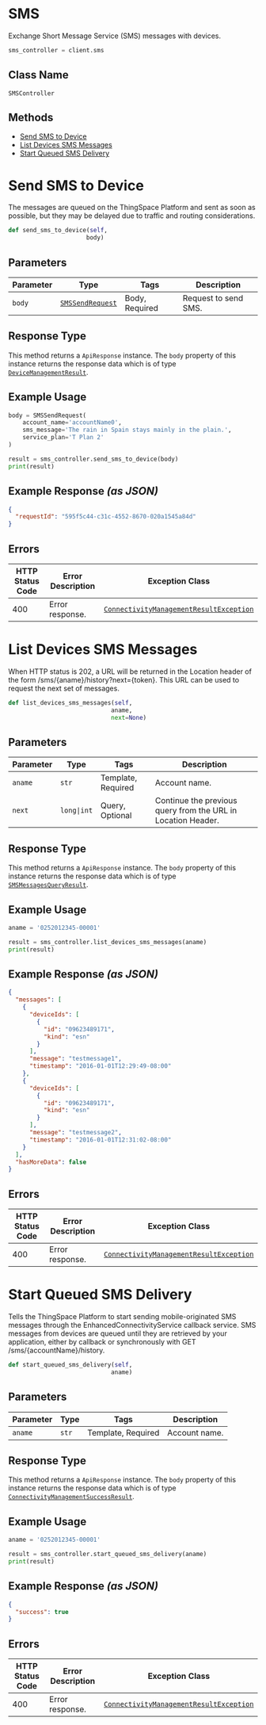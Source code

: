 # SMS

Exchange Short Message Service (SMS) messages with devices.

```python
sms_controller = client.sms
```

## Class Name

`SMSController`

## Methods

* [Send SMS to Device](../../doc/controllers/sms.md#send-sms-to-device)
* [List Devices SMS Messages](../../doc/controllers/sms.md#list-devices-sms-messages)
* [Start Queued SMS Delivery](../../doc/controllers/sms.md#start-queued-sms-delivery)


# Send SMS to Device

The messages are queued on the ThingSpace Platform and sent as soon as possible, but they may be delayed due to traffic and routing considerations.

```python
def send_sms_to_device(self,
                      body)
```

## Parameters

| Parameter | Type | Tags | Description |
|  --- | --- | --- | --- |
| `body` | [`SMSSendRequest`](../../doc/models/sms-send-request.md) | Body, Required | Request to send SMS. |

## Response Type

This method returns a `ApiResponse` instance. The `body` property of this instance returns the response data which is of type [`DeviceManagementResult`](../../doc/models/device-management-result.md).

## Example Usage

```python
body = SMSSendRequest(
    account_name='accountName0',
    sms_message='The rain in Spain stays mainly in the plain.',
    service_plan='T Plan 2'
)

result = sms_controller.send_sms_to_device(body)
print(result)
```

## Example Response *(as JSON)*

```json
{
  "requestId": "595f5c44-c31c-4552-8670-020a1545a84d"
}
```

## Errors

| HTTP Status Code | Error Description | Exception Class |
|  --- | --- | --- |
| 400 | Error response. | [`ConnectivityManagementResultException`](../../doc/models/connectivity-management-result-exception.md) |


# List Devices SMS Messages

When HTTP status is 202, a URL will be returned in the Location header of the form /sms/{aname}/history?next={token}. This URL can be used to request the next set of messages.

```python
def list_devices_sms_messages(self,
                             aname,
                             next=None)
```

## Parameters

| Parameter | Type | Tags | Description |
|  --- | --- | --- | --- |
| `aname` | `str` | Template, Required | Account name. |
| `next` | `long\|int` | Query, Optional | Continue the previous query from the URL in Location Header. |

## Response Type

This method returns a `ApiResponse` instance. The `body` property of this instance returns the response data which is of type [`SMSMessagesQueryResult`](../../doc/models/sms-messages-query-result.md).

## Example Usage

```python
aname = '0252012345-00001'

result = sms_controller.list_devices_sms_messages(aname)
print(result)
```

## Example Response *(as JSON)*

```json
{
  "messages": [
    {
      "deviceIds": [
        {
          "id": "09623489171",
          "kind": "esn"
        }
      ],
      "message": "testmessage1",
      "timestamp": "2016-01-01T12:29:49-08:00"
    },
    {
      "deviceIds": [
        {
          "id": "09623489171",
          "kind": "esn"
        }
      ],
      "message": "testmessage2",
      "timestamp": "2016-01-01T12:31:02-08:00"
    }
  ],
  "hasMoreData": false
}
```

## Errors

| HTTP Status Code | Error Description | Exception Class |
|  --- | --- | --- |
| 400 | Error response. | [`ConnectivityManagementResultException`](../../doc/models/connectivity-management-result-exception.md) |


# Start Queued SMS Delivery

Tells the ThingSpace Platform to start sending mobile-originated SMS messages through the EnhancedConnectivityService callback service. SMS messages from devices are queued until they are retrieved by your application, either by callback or synchronously with GET /sms/{accountName}/history.

```python
def start_queued_sms_delivery(self,
                             aname)
```

## Parameters

| Parameter | Type | Tags | Description |
|  --- | --- | --- | --- |
| `aname` | `str` | Template, Required | Account name. |

## Response Type

This method returns a `ApiResponse` instance. The `body` property of this instance returns the response data which is of type [`ConnectivityManagementSuccessResult`](../../doc/models/connectivity-management-success-result.md).

## Example Usage

```python
aname = '0252012345-00001'

result = sms_controller.start_queued_sms_delivery(aname)
print(result)
```

## Example Response *(as JSON)*

```json
{
  "success": true
}
```

## Errors

| HTTP Status Code | Error Description | Exception Class |
|  --- | --- | --- |
| 400 | Error response. | [`ConnectivityManagementResultException`](../../doc/models/connectivity-management-result-exception.md) |

